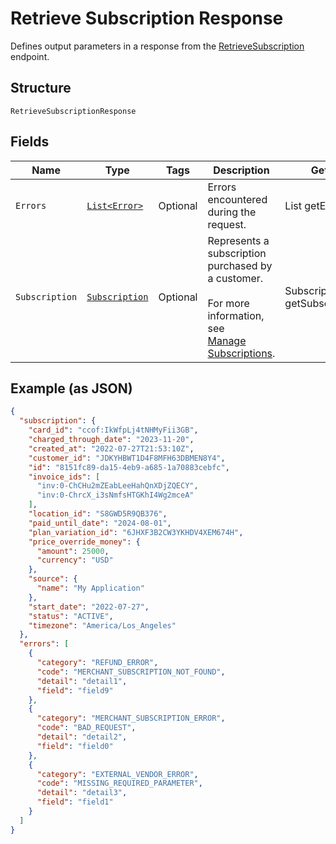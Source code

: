 
# Retrieve Subscription Response

Defines output parameters in a response from the
[RetrieveSubscription](../../doc/api/subscriptions.md#retrieve-subscription) endpoint.

## Structure

`RetrieveSubscriptionResponse`

## Fields

| Name | Type | Tags | Description | Getter |
|  --- | --- | --- | --- | --- |
| `Errors` | [`List<Error>`](../../doc/models/error.md) | Optional | Errors encountered during the request. | List<Error> getErrors() |
| `Subscription` | [`Subscription`](../../doc/models/subscription.md) | Optional | Represents a subscription purchased by a customer.<br><br>For more information, see<br>[Manage Subscriptions](https://developer.squareup.com/docs/subscriptions-api/manage-subscriptions). | Subscription getSubscription() |

## Example (as JSON)

```json
{
  "subscription": {
    "card_id": "ccof:IkWfpLj4tNHMyFii3GB",
    "charged_through_date": "2023-11-20",
    "created_at": "2022-07-27T21:53:10Z",
    "customer_id": "JDKYHBWT1D4F8MFH63DBMEN8Y4",
    "id": "8151fc89-da15-4eb9-a685-1a70883cebfc",
    "invoice_ids": [
      "inv:0-ChCHu2mZEabLeeHahQnXDjZQECY",
      "inv:0-ChrcX_i3sNmfsHTGKhI4Wg2mceA"
    ],
    "location_id": "S8GWD5R9QB376",
    "paid_until_date": "2024-08-01",
    "plan_variation_id": "6JHXF3B2CW3YKHDV4XEM674H",
    "price_override_money": {
      "amount": 25000,
      "currency": "USD"
    },
    "source": {
      "name": "My Application"
    },
    "start_date": "2022-07-27",
    "status": "ACTIVE",
    "timezone": "America/Los_Angeles"
  },
  "errors": [
    {
      "category": "REFUND_ERROR",
      "code": "MERCHANT_SUBSCRIPTION_NOT_FOUND",
      "detail": "detail1",
      "field": "field9"
    },
    {
      "category": "MERCHANT_SUBSCRIPTION_ERROR",
      "code": "BAD_REQUEST",
      "detail": "detail2",
      "field": "field0"
    },
    {
      "category": "EXTERNAL_VENDOR_ERROR",
      "code": "MISSING_REQUIRED_PARAMETER",
      "detail": "detail3",
      "field": "field1"
    }
  ]
}
```

